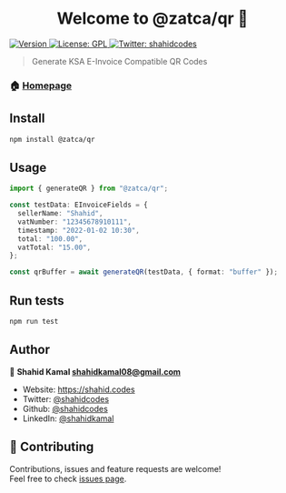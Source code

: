 <h1 align="center">Welcome to @zatca/qr 👋</h1>
<p>
  <a href="https://www.npmjs.com/package/@zatca/qr" target="_blank">
    <img alt="Version" src="https://img.shields.io/npm/v/@zatca/qr.svg">
  </a>
  <a href="#" target="_blank">
    <img alt="License: GPL" src="https://img.shields.io/badge/License-GPL-yellow.svg" />
  </a>
  <a href="https://twitter.com/shahidcodes" target="_blank">
    <img alt="Twitter: shahidcodes" src="https://img.shields.io/twitter/follow/shahidcodes.svg?style=social" />
  </a>
</p>

> Generate KSA E-Invoice Compatible QR Codes

### 🏠 [Homepage](https://github.com/shahidcodes)

## Install

```sh
npm install @zatca/qr
```

## Usage

```ts
import { generateQR } from "@zatca/qr";

const testData: EInvoiceFields = {
  sellerName: "Shahid",
  vatNumber: "12345678910111",
  timestamp: "2022-01-02 10:30",
  total: "100.00",
  vatTotal: "15.00",
};

const qrBuffer = await generateQR(testData, { format: "buffer" });
```

## Run tests

```sh
npm run test
```

## Author

👤 **Shahid Kamal <shahidkamal08@gmail.com>**

- Website: https://shahid.codes
- Twitter: [@shahidcodes](https://twitter.com/shahidcodes)
- Github: [@shahidcodes](https://github.com/shahidcodes)
- LinkedIn: [@shahidkamal](https://linkedin.com/in/shahidkamal)

## 🤝 Contributing

Contributions, issues and feature requests are welcome!<br />Feel free to check [issues page](https://github.com/shahidcodes/zatca-e-invoice-qr-generator/issues).

